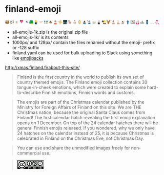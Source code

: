 # finland-emoji

 ![The emoji in Slack](images/slack.png)

 * all-emojis-1k.zip is the original zip file
 * all-emojis-1k/ is its contents
 * 1000px/ and 128px/ contain the files renamed without the emoji- prefix or -128 suffix
 * finland.yaml can be used for bulk uploading to Slack using something like [emojipacks](https://github.com/lambtron/emojipacks)

http://xmas.finland.fi/about-this-site/

> Finland is the first country in the world to publish its own set of country themed emojis. The Finland emoji collection contains 30 tongue-in-cheek emotions, which were created to explain some hard-to-describe Finnish emotions, Finnish words and customs.

> The emojis are part of the Christmas calendar published by the Ministry for Foreign Affairs of Finland on this site. We are THE Christmas nation, because the original Santa Claus comes from Finland! The first calendar hatch revealing the first emoji explanation opens on 1 December. On top of the 24 calendar hatches there will be general Finnish emojis released. If you wondered, why we only have 24 hatches on the calendar instead of 25, it is because Christmas is celebrated in Finland on the Christmas Eve, not Christmas Day.

> You can use and share the unmodified images freely for non-commercial use.

> [![CC BY-NC-ND](images/cc-by-nc-nd.png)](https://creativecommons.org/licenses/by-nc-nd/4.0/deed.en)

